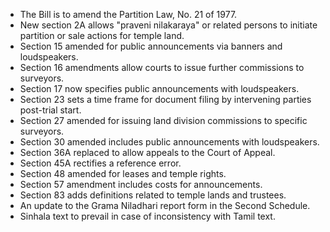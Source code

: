 - The Bill is to amend the Partition Law, No. 21 of 1977.
- New section 2A allows "praveni nilakaraya" or related persons to initiate partition or sale actions for temple land.
- Section 15 amended for public announcements via banners and loudspeakers.
- Section 16 amendments allow courts to issue further commissions to surveyors.
- Section 17 now specifies public announcements with loudspeakers.
- Section 23 sets a time frame for document filing by intervening parties post-trial start.
- Section 27 amended for issuing land division commissions to specific surveyors.
- Section 30 amended includes public announcements with loudspeakers.
- Section 36A replaced to allow appeals to the Court of Appeal.
- Section 45A rectifies a reference error.
- Section 48 amended for leases and temple rights.
- Section 57 amendment includes costs for announcements.
- Section 83 adds definitions related to temple lands and trustees.
- An update to the Grama Niladhari report form in the Second Schedule.
- Sinhala text to prevail in case of inconsistency with Tamil text.